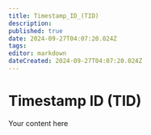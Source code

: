 ```yaml
---
title: Timestamp_ID_(TID)
description: 
published: true
date: 2024-09-27T04:07:20.024Z
tags: 
editor: markdown
dateCreated: 2024-09-27T04:07:20.024Z
---
```


# Timestamp ID (TID)
Your content here